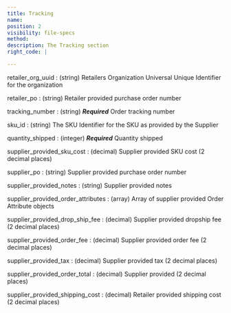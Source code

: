 ```yaml
---
title: Tracking
name:
position: 2
visibility: file-specs
method:
description: The Tracking section
right_code: |

---
```


retailer_org_uuid
: (string) Retailers Organization Universal Unique Identifier for the organization

retailer_po
: (string) Retailer provided purchase order number

tracking_number
: (string) ***Required*** Order tracking number

sku_id
: (string) The SKU Identifier for the SKU as provided by the Supplier

quantity_shipped
: (integer) ***Required*** Quantity shipped

supplier_provided_sku_cost
: (decimal) Supplier provided SKU cost (2 decimal places)

supplier_po
: (string) Supplier provided purchase order number

supplier_provided_notes
: (string) Supplier provided notes

supplier_provided_order_attributes
: (array) Array of supplier provided Order Attribute objects

supplier_provided_drop_ship_fee
: (decimal) Supplier provided dropship fee (2 decimal places)

supplier_provided_order_fee
: (decimal) Supplier provided order fee (2 decimal places)

supplier_provided_tax
: (decimal) Supplier provided tax (2 decimal places)

supplier_provided_order_total
: (decimal) Supplier provided (2 decimal places)

supplier_provided_shipping_cost
: (decimal) Retailer provided shipping cost (2 decimal places)